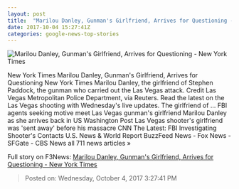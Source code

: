 ```yaml
---
layout: post
title:  "Marilou Danley, Gunman's Girlfriend, Arrives for Questioning - New York Times"
date: 2017-10-04 15:27:41Z
categories: google-news-top-stories
---
```


![Marilou Danley, Gunman's Girlfriend, Arrives for Questioning - New York Times](https://static01.nyt.com/images/2017/10/04/us/05girlfriend/05girlfriend-facebookJumbo.jpg)

New York Times Marilou Danley, Gunman's Girlfriend, Arrives for Questioning New York Times Marilou Danley, the girlfriend of Stephen Paddock, the gunman who carried out the Las Vegas attack. Credit Las Vegas Metropolitan Police Department, via Reuters. Read the latest on the Las Vegas shooting with Wednesday's live updates. The girlfriend of ... FBI agents seeking motive meet Las Vegas gunman's girlfriend Marilou Danley as she arrives back in US Washington Post Las Vegas shooter's girlfriend was 'sent away' before his massacre CNN The Latest: FBI Investigating Shooter's Contacts U.S. News & World Report BuzzFeed News - Fox News - SFGate - CBS News all 711 news articles »


Full story on F3News: [Marilou Danley, Gunman's Girlfriend, Arrives for Questioning - New York Times](http://www.f3nws.com/n/JgmYvF)

> Posted on: Wednesday, October 4, 2017 3:27:41 PM
